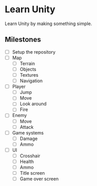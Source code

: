# Learn Unity
Learn Unity by making something simple.

## Milestones
- [ ] Setup the repository
- [ ] Map
  - [ ] Terrain
  - [ ] Objects
  - [ ] Textures
  - [ ] Navigation
- [ ] Player
  - [ ] Jump
  - [ ] Move
  - [ ] Look around
  - [ ] Fire
- [ ] Enemy
  - [ ] Move
  - [ ] Attack
- [ ] Game systems
  - [ ] Damage
  - [ ] Ammo
- [ ] UI
  - [ ] Crosshair
  - [ ] Health
  - [ ] Ammo
  - [ ] Title screen
  - [ ] Game over screen
